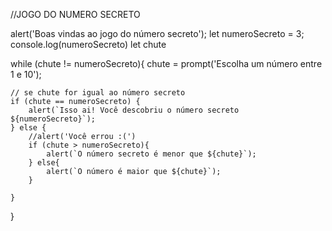 //JOGO DO NUMERO SECRETO

alert('Boas vindas ao jogo do número secreto');
let numeroSecreto = 3;
console.log(numeroSecreto)
let chute 

while (chute != numeroSecreto){
    chute = prompt('Escolha um número entre 1 e 10');

    // se chute for igual ao número secreto
    if (chute == numeroSecreto) {
        alert(`Isso ai! Você descobriu o número secreto ${numeroSecreto}`);
    } else {
        //alert('Você errou :(')
        if (chute > numeroSecreto){
            alert(`O número secreto é menor que ${chute}`);
        } else{
            alert(`O número é maior que ${chute}`);
        }

    }

}

